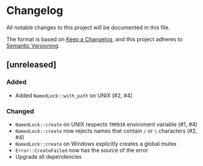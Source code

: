 # Changelog

All notable changes to this project will be documented in this file.

The format is based on [Keep a Changelog](https://keepachangelog.com/en/1.0.0/),
and this project adheres to [Semantic Versioning](https://semver.org/spec/v2.0.0.html).

## [unreleased]

### Added

- Added `NamedLock::with_path` on UNIX (#2, #4)

### Changed

- `NamedLock::create` on UNIX respects `TMPDIR` enviroment variable (#1, #4)
- `NamedLock::create` now rejects names that contain `/` or `\` characters (#2, #4)
- `NamedLock::create` on Windows explicitly creates a global mutex
- `Error::CreateFailed` now has the source of the error
- Upgrade all dependencies
